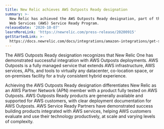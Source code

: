```yaml
---
title: New Relic achieves AWS Outposts Ready designation
summary: >-
  New Relic has achieved the AWS Outposts Ready designation, part of the Amazon
  Web Services (AWS) Service Ready Program.
releaseDate: '2020-10-07'
learnMoreLink: 'https://newrelic.com/press-release/20200915'
getStartedLink: >-
  https://docs.newrelic.com/docs/integrations/amazon-integrations/get-started/introduction-aws-integrations
---
```


The AWS Outposts Ready designation recognizes that New Relic One has demonstrated successful integration with AWS Outposts deployments. AWS Outposts is a fully managed service that extends AWS infrastructure, AWS services, APIs, and tools to virtually any datacenter, co-location space, or on-premises facility for a truly consistent hybrid experience.

Achieving the AWS Outposts Ready designation differentiates New Relic as an AWS Partner Network (APN) member with a product fully tested on AWS Outposts. AWS Outposts Ready products are generally available and supported for AWS customers, with clear deployment documentation for AWS Outposts. AWS Service Ready Partners have demonstrated success building products integrated with AWS services, helping AWS customers evaluate and use their technology productively, at scale and varying levels of complexity.
